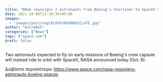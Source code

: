```yaml
---
title: "NASA reassigns 2 astronauts from Boeing's Starliner to SpaceX's Crew Dragon"
date: 2021-10-06T21:10:39+00:00
images:
  - "images/post/nugtXL8YGrMXd9DbCCLvFE.jpg"
author: "AstroBot"
categories: ["News"]
tags: ["space.com"]
draft: false
---
```


Two astronauts expected to fly on early missions of Boeing's crew capsule will instead ride to orbit with SpaceX, NASA announced today (Oct. 6). 

Διαβάστε περισσότερα: https://www.space.com/nasa-reassigns-astronauts-boeing-spacex
